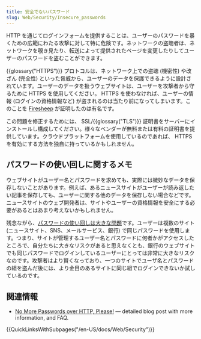 ```yaml
---
title: 安全でないパスワード
slug: Web/Security/Insecure_passwords
---
```


HTTP を通じてログインフォームを提供することは、ユーザーのパスワードを暴くための広範にわたる攻撃に対して特に危険です。ネットワークの盗聴者は、ネットワークを覗き見たり、転送によって提供されたページを変更したりしてユーザーのパスワードを盗むことができます。

{{glossary("HTTPS")}} プロトコルは、ネットワーク上での盗聴 (機密性) や改ざん (完全性) といった脅威から、ユーザーのデータを保護できるように設計されています。ユーザーのデータを扱うウェブサイトは、ユーザーを攻撃者から守るために HTTPS を使用してください。 HTTPS を使わなければ、ユーザーの情報 (ログインの資格情報など) が盗まれるのは当たり前になってしまいます。このことを [Firesheep](https://codebutler.github.io/firesheep/) が証明したのは有名です。

この問題を修正するためには、 SSL/{{glossary("TLS")}} 証明書をサーバーにインストールし構成してください。様々なベンダーが無料または有料の証明書を提供しています。クラウドプラットフォームを使用しているのであれば、 HTTPS を有効にする方法を独自に持っているかもしれません。

## パスワードの使い回しに関するメモ

ウェブサイトがユーザー名とパスワードを求めても、実際には微妙なデータを保存しないことがあります。例えば、あるニュースサイトがユーザーが読み返したい記事を保存しても、ユーザーに関する他のデータを保存しない場合などです。ニュースサイトのウェブ開発者は、サイトやユーザーの資格情報を安全にする必要があるとはあまり考えないかもしれません。

残念ながら、[パスワードの使い回しは大きな問題](https://www.lightbluetouchpaper.org/2011/02/09/measuring-password-re-use-empirically/)です。ユーザーは複数のサイト (ニュースサイト、SNS、メールサービス、銀行) で同じパスワードを使用します。つまり、サイトが管理するユーザー名とパスワードに何者かがアクセスしたところで、自分たちに大きなリスクがあると思えなくとも、銀行のウェブサイトでも同じパスワードでログインしているユーザーにとっては非常に大きなリスクなのです。攻撃者はより賢くなっており、一つのサイトでユーザ名とパスワードの組を盗んだ後には、より金目のあるサイトに同じ組でログインできないか試しているのです。

## 関連情報

- [No More Passwords over HTTP, Please!](https://blog.mozilla.org/tanvi/2016/01/28/no-more-passwords-over-http-please/) — detailed blog post with more information, and FAQ.

{{QuickLinksWithSubpages("/en-US/docs/Web/Security")}}
